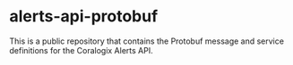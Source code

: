 # alerts-api-protobuf
This is a public repository that contains the Protobuf message and service definitions for the Coralogix Alerts API.
